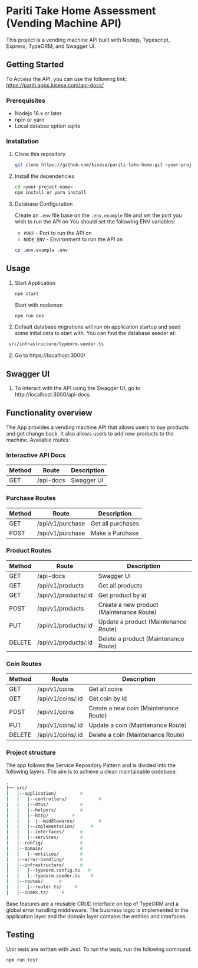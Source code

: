 # Pariti Take Home Assessment (Vending Machine API)

This project is a vending machine API built with Nodejs, Typescript, Express, TypeORM, and Swagger UI.

## Getting Started

To Access the API, you can use the following link: https://pariti.apps.kisese.com/api-docs/

### Prerequisites

- Nodejs 16.x or later
- npm or yarn
- Local databse option sqlite

### Installation

1. Clone this repository

   ```bash
   git clone https://github.com/kisese/pariti-take-home.git <your-project-name>
   ```

2. Install the dependencies
   ```bash
   cd <your-project-name>
   npm install or yarn install
   ```
3. Database Configuration

   Create an `.env` file base on the `.env.example` file and set the port you wish to run the API on
   You should set the following ENV variables:
   - `PORT` - Port to run the API on
   - `NODE_ENV` - Environment to run the API on
   ```bash
   cp .env.example .env
   ```

## Usage

1. Start Application

   ```cmd
   npm start
   ```
   Start with nodemon
   ```cmd
   npm run dev
   ```
2. Default database migrations will run on application startup and seed some inital data to start with. You can find the
   database seeder at:

  ```cmd
   src/infrastructure/typeorm.seeder.ts
   ```

2. Go to https://localhost:3000/

## Swagger UI

1. To interact with the API using the Swagger UI, go to http://localhost:3000/api-docs

## Functionality overview

The App provides a vending machine API that allows users to buy products and get change back. It also allows users to
add new products to the machine.
Available routes:

### Interactive API Docs

| Method | Route     | Description |
|--------|-----------|-------------|
| GET    | /api-docs | Swagger UI  |

### Purchase Routes

| Method | Route            | Description       |
|--------|------------------|-------------------|
| GET    | /api/v1/purchase | Get all purchases |
| POST   | /api/v1/purchase | Make a Purchase   |

### Product Routes

| Method | Route                | Description                              |
|--------|----------------------|------------------------------------------|
| GET    | /api-docs            | Swagger UI                               |
| GET    | /api/v1/products     | Get all products                         |
| GET    | /api/v1/products/:id | Get product by id                        |
| POST   | /api/v1/products     | Create a new product (Maintenance Route) |
| PUT    | /api/v1/products/:id | Update a product   (Maintenance Route)   |
| DELETE | /api/v1/products/:id | Delete a product    (Maintenance Route)  |

### Coin Routes

| Method | Route             | Description                           |
|--------|-------------------|---------------------------------------|
| GET    | /api/v1/coins     | Get all coins                         |
| GET    | /api/v1/coins/:id | Get coin by id                        |
| POST   | /api/v1/coins     | Create a new coin (Maintenance Route) |
| PUT    | /api/v1/coins/:id | Update a coin   (Maintenance Route)   |
| DELETE | /api/v1/coins/:id | Delete a coin    (Maintenance Route)  |

### Project structure

The app follows the Service Repository Pattern and is divided into the following layers. The aim is to achieve a clean maintainable codebase.

```bash
.
├── src/
|   |--application/         #
|   |   |--controllers/            #
|   |   |--dtos/            #
|   |   |--helpers/         #
|   |   |--http/         #
|   |   |  |--middlewares/         #
|   |   |--implementation/      #
|   |   |--interfaces/      #
|   |   |--services/        #
|   |--config/              #
|   |--domain/              #
|   |   |--entities/        #
|   |--error-handling/      #
|   |--infrastructure/      #
|   |   |--typeorm.config.ts   #
|   |   |--typeorm.seeder.ts    #
|   |--routes/      #
|   |   |--router.ts/     #
|   |--index.ts/     #
```
Base features are a reusable CRUD interface on top of TypeORM and a global error handling middleware.
The business logic is implemented in the application layer and the domain layer contains the entities and interfaces.

## Testing

Unit tests are written with Jest. To run the tests, run the following command:

```bash
npm run test
```

